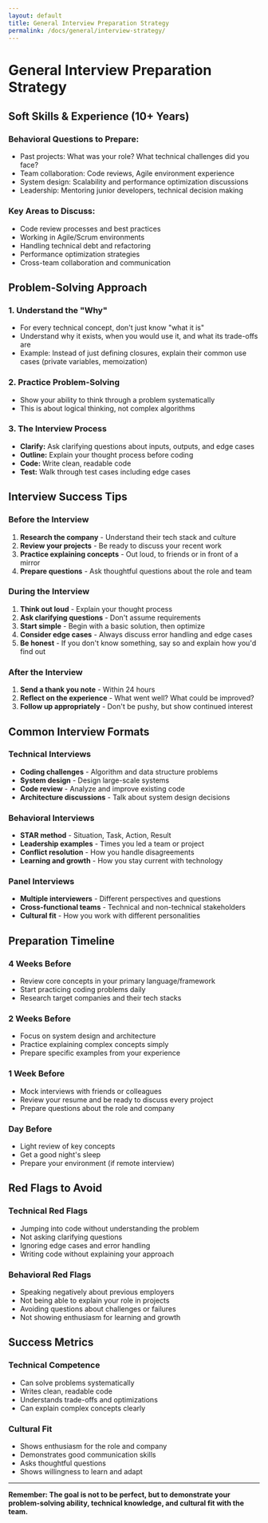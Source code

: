 ```yaml
---
layout: default
title: General Interview Preparation Strategy
permalink: /docs/general/interview-strategy/
---
```


# General Interview Preparation Strategy

## Soft Skills & Experience (10+ Years)

### Behavioral Questions to Prepare:
- Past projects: What was your role? What technical challenges did you face?
- Team collaboration: Code reviews, Agile environment experience
- System design: Scalability and performance optimization discussions
- Leadership: Mentoring junior developers, technical decision making

### Key Areas to Discuss:
- Code review processes and best practices
- Working in Agile/Scrum environments
- Handling technical debt and refactoring
- Performance optimization strategies
- Cross-team collaboration and communication

## Problem-Solving Approach

### 1. Understand the "Why"
- For every technical concept, don't just know "what it is"
- Understand why it exists, when you would use it, and what its trade-offs are
- Example: Instead of just defining closures, explain their common use cases (private variables, memoization)

### 2. Practice Problem-Solving
- Show your ability to think through a problem systematically
- This is about logical thinking, not complex algorithms

### 3. The Interview Process
- **Clarify:** Ask clarifying questions about inputs, outputs, and edge cases
- **Outline:** Explain your thought process before coding
- **Code:** Write clean, readable code
- **Test:** Walk through test cases including edge cases

## Interview Success Tips

### Before the Interview
1. **Research the company** - Understand their tech stack and culture
2. **Review your projects** - Be ready to discuss your recent work
3. **Practice explaining concepts** - Out loud, to friends or in front of a mirror
4. **Prepare questions** - Ask thoughtful questions about the role and team

### During the Interview
1. **Think out loud** - Explain your thought process
2. **Ask clarifying questions** - Don't assume requirements
3. **Start simple** - Begin with a basic solution, then optimize
4. **Consider edge cases** - Always discuss error handling and edge cases
5. **Be honest** - If you don't know something, say so and explain how you'd find out

### After the Interview
1. **Send a thank you note** - Within 24 hours
2. **Reflect on the experience** - What went well? What could be improved?
3. **Follow up appropriately** - Don't be pushy, but show continued interest

## Common Interview Formats

### Technical Interviews
- **Coding challenges** - Algorithm and data structure problems
- **System design** - Design large-scale systems
- **Code review** - Analyze and improve existing code
- **Architecture discussions** - Talk about system design decisions

### Behavioral Interviews
- **STAR method** - Situation, Task, Action, Result
- **Leadership examples** - Times you led a team or project
- **Conflict resolution** - How you handle disagreements
- **Learning and growth** - How you stay current with technology

### Panel Interviews
- **Multiple interviewers** - Different perspectives and questions
- **Cross-functional teams** - Technical and non-technical stakeholders
- **Cultural fit** - How you work with different personalities

## Preparation Timeline

### 4 Weeks Before
- Review core concepts in your primary language/framework
- Start practicing coding problems daily
- Research target companies and their tech stacks

### 2 Weeks Before
- Focus on system design and architecture
- Practice explaining complex concepts simply
- Prepare specific examples from your experience

### 1 Week Before
- Mock interviews with friends or colleagues
- Review your resume and be ready to discuss every project
- Prepare questions about the role and company

### Day Before
- Light review of key concepts
- Get a good night's sleep
- Prepare your environment (if remote interview)

## Red Flags to Avoid

### Technical Red Flags
- Jumping into code without understanding the problem
- Not asking clarifying questions
- Ignoring edge cases and error handling
- Writing code without explaining your approach

### Behavioral Red Flags
- Speaking negatively about previous employers
- Not being able to explain your role in projects
- Avoiding questions about challenges or failures
- Not showing enthusiasm for learning and growth

## Success Metrics

### Technical Competence
- Can solve problems systematically
- Writes clean, readable code
- Understands trade-offs and optimizations
- Can explain complex concepts clearly

### Cultural Fit
- Shows enthusiasm for the role and company
- Demonstrates good communication skills
- Asks thoughtful questions
- Shows willingness to learn and adapt

---

**Remember: The goal is not to be perfect, but to demonstrate your problem-solving ability, technical knowledge, and cultural fit with the team.**
